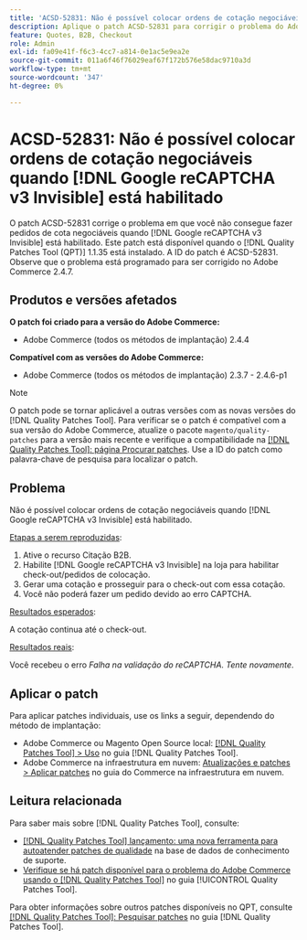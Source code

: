 ```yaml
---
title: 'ACSD-52831: Não é possível colocar ordens de cotação negociáveis quando [!DNL Google reCAPTCHA v3 Invisible] habilitado'
description: Aplique o patch ACSD-52831 para corrigir o problema do Adobe Commerce em que você não pode fazer pedidos de cotação negociáveis quando o  [!DNL Google reCAPTCHA v3 Invisible]  está habilitado.
feature: Quotes, B2B, Checkout
role: Admin
exl-id: fa09e41f-f6c3-4cc7-a814-0e1ac5e9ea2e
source-git-commit: 011a6f46f76029eaf67f172b576e58dac9710a3d
workflow-type: tm+mt
source-wordcount: '347'
ht-degree: 0%

---
```


# ACSD-52831: Não é possível colocar ordens de cotação negociáveis quando [!DNL Google reCAPTCHA v3 Invisible] está habilitado

O patch ACSD-52831 corrige o problema em que você não consegue fazer pedidos de cota negociáveis quando [!DNL Google reCAPTCHA v3 Invisible] está habilitado. Este patch está disponível quando o [!DNL Quality Patches Tool (QPT)] 1.1.35 está instalado. A ID do patch é ACSD-52831. Observe que o problema está programado para ser corrigido no Adobe Commerce 2.4.7.

## Produtos e versões afetados

**O patch foi criado para a versão do Adobe Commerce:**

* Adobe Commerce (todos os métodos de implantação) 2.4.4

**Compatível com as versões do Adobe Commerce:**

* Adobe Commerce (todos os métodos de implantação) 2.3.7 - 2.4.6-p1

>[!NOTE]
>
>O patch pode se tornar aplicável a outras versões com as novas versões do [!DNL Quality Patches Tool]. Para verificar se o patch é compatível com a sua versão do Adobe Commerce, atualize o pacote `magento/quality-patches` para a versão mais recente e verifique a compatibilidade na [[!DNL Quality Patches Tool]: página Procurar patches](https://experienceleague.adobe.com/tools/commerce-quality-patches/index.html?lang=pt-BR). Use a ID do patch como palavra-chave de pesquisa para localizar o patch.

## Problema

Não é possível colocar ordens de cotação negociáveis quando [!DNL Google reCAPTCHA v3 Invisible] está habilitado.

<u>Etapas a serem reproduzidas</u>:

1. Ative o recurso Citação B2B.
1. Habilite [!DNL Google reCAPTCHA v3 Invisible] na loja para habilitar check-out/pedidos de colocação.
1. Gerar uma cotação e prosseguir para o check-out com essa cotação.
1. Você não poderá fazer um pedido devido ao erro CAPTCHA.

<u>Resultados esperados</u>:

A cotação continua até o check-out.

<u>Resultados reais</u>:

Você recebeu o erro *Falha na validação do reCAPTCHA. Tente novamente*.

## Aplicar o patch

Para aplicar patches individuais, use os links a seguir, dependendo do método de implantação:

* Adobe Commerce ou Magento Open Source local: [[!DNL Quality Patches Tool] > Uso](/help/tools/quality-patches-tool/usage.md) no guia [!DNL Quality Patches Tool].
* Adobe Commerce na infraestrutura em nuvem: [Atualizações e patches > Aplicar patches](https://experienceleague.adobe.com/docs/commerce-cloud-service/user-guide/develop/upgrade/apply-patches.html?lang=pt-BR) no guia do Commerce na infraestrutura em nuvem.

## Leitura relacionada

Para saber mais sobre [!DNL Quality Patches Tool], consulte:

* [[!DNL Quality Patches Tool] lançamento: uma nova ferramenta para autoatender patches de qualidade](https://experienceleague.adobe.com/pt-br/docs/commerce-operations/tools/quality-patches-tool/quality-patches-tool-to-self-serve-quality-patches) na base de dados de conhecimento de suporte.
* [Verifique se há patch disponível para o problema do Adobe Commerce usando o  [!DNL Quality Patches Tool]](/help/tools/quality-patches-tool/patches-available-in-qpt/check-patch-for-magento-issue-with-magento-quality-patches.md) no guia [!UICONTROL Quality Patches Tool].


Para obter informações sobre outros patches disponíveis no QPT, consulte [[!DNL Quality Patches Tool]: Pesquisar patches](https://experienceleague.adobe.com/tools/commerce-quality-patches/index.html?lang=pt-BR) no guia [!DNL Quality Patches Tool].
